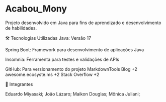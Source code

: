 # Acabou_Mony
Projeto desenvolvido em Java para fins de aprendizado e desenvolvimento de habilidades.

🛠️ Tecnologias Utilizadas
Java: Versão 17

Spring Boot: Framework para desenvolvimento de aplicações Java

Insomnia: Ferramenta para testes e validações de APIs

GitHub: Para versionamento do projeto
MarkdownTools Blog
+2
awesome.ecosyste.ms
+2
Stack Overflow
+2

👥 Integrantes 

Eduardo Miyasaki;
João Lázaro;
Maikon Douglas;
Mônica Juliani;

